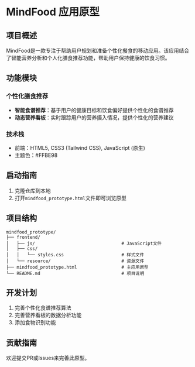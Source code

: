 # MindFood 应用原型

## 项目概述
MindFood是一款专注于帮助用户规划和准备个性化餐食的移动应用。该应用结合了智能营养分析和个人化膳食推荐功能，帮助用户保持健康的饮食习惯。

## 功能模块

### 个性化膳食推荐
- **智能食谱推荐**：基于用户的健康目标和饮食偏好提供个性化的食谱推荐
- **动态营养看板**：实时跟踪用户的营养摄入情况，提供个性化的营养建议

### 技术栈
- 前端：HTML5, CSS3 (Tailwind CSS), JavaScript (原生)
- 主题色：#FFBE98

## 启动指南
1. 克隆仓库到本地
2. 打开`mindfood_prototype.html`文件即可浏览原型

## 项目结构
```
mindfood_prototype/
├── frontend/
│   ├── js/                                 # JavaScript文件
│   ├── css/
│   │   └── styles.css                      # 样式文件
│   └── resource/                           # 资源文件
├── mindfood_prototype.html                 # 主应用原型
└── README.md                               # 项目说明
```

## 开发计划
1. 完善个性化食谱推荐算法
2. 完善营养看板的数据分析功能
3. 添加食物识别功能

## 贡献指南
欢迎提交PR或Issues来完善此原型。